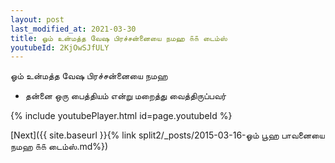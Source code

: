 ```yaml
---
layout: post
last_modified_at: 2021-03-30
title: ஓம் உன்மத்த வேஷ பிரச்சன்னையை நமஹ ௧௧ டைம்ஸ்
youtubeId: 2KjOwSJfULY
---
```

 
 
 ஓம் உன்மத்த வேஷ பிரச்சன்னையை நமஹ  
 
 -  தன்னை ஒரு பைத்தியம் என்று மறைத்து வைத்திருப்பவர் 
 
  
 
  
 
 
 
 
 
 


{% include youtubePlayer.html id=page.youtubeId %}
 
[Next]({{ site.baseurl }}{% link  split2/_posts/2015-03-16-ஓம் பூஹ பாவனையை நமஹ ௧௧ டைம்ஸ்.md%})
 
